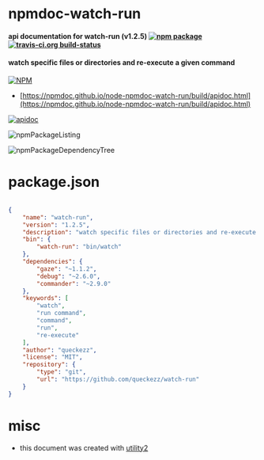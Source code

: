 # npmdoc-watch-run

#### api documentation for  watch-run (v1.2.5)  [![npm package](https://img.shields.io/npm/v/npmdoc-watch-run.svg?style=flat-square)](https://www.npmjs.org/package/npmdoc-watch-run) [![travis-ci.org build-status](https://api.travis-ci.org/npmdoc/node-npmdoc-watch-run.svg)](https://travis-ci.org/npmdoc/node-npmdoc-watch-run)

#### watch specific files or directories and re-execute a given command

[![NPM](https://nodei.co/npm/watch-run.png?downloads=true&downloadRank=true&stars=true)](https://www.npmjs.com/package/watch-run)

- [https://npmdoc.github.io/node-npmdoc-watch-run/build/apidoc.html](https://npmdoc.github.io/node-npmdoc-watch-run/build/apidoc.html)

[![apidoc](https://npmdoc.github.io/node-npmdoc-watch-run/build/screenCapture.buildCi.browser.%252Ftmp%252Fbuild%252Fapidoc.html.png)](https://npmdoc.github.io/node-npmdoc-watch-run/build/apidoc.html)

![npmPackageListing](https://npmdoc.github.io/node-npmdoc-watch-run/build/screenCapture.npmPackageListing.svg)

![npmPackageDependencyTree](https://npmdoc.github.io/node-npmdoc-watch-run/build/screenCapture.npmPackageDependencyTree.svg)



# package.json

```json

{
    "name": "watch-run",
    "version": "1.2.5",
    "description": "watch specific files or directories and re-execute a given command",
    "bin": {
        "watch-run": "bin/watch"
    },
    "dependencies": {
        "gaze": "~1.1.2",
        "debug": "~2.6.0",
        "commander": "~2.9.0"
    },
    "keywords": [
        "watch",
        "run command",
        "command",
        "run",
        "re-execute"
    ],
    "author": "queckezz",
    "license": "MIT",
    "repository": {
        "type": "git",
        "url": "https://github.com/queckezz/watch-run"
    }
}
```



# misc
- this document was created with [utility2](https://github.com/kaizhu256/node-utility2)
